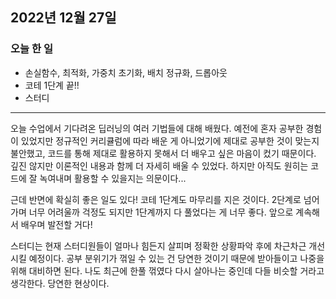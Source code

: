 ## 2022년 12월 27일

### 오늘 한 일

- 손실함수, 최적화, 가중치 초기화, 배치 정규화, 드롭아웃
- 코테 1단계 끝!!
- 스터디

---

오늘 수업에서 기다려온 딥러닝의 여러 기법들에 대해 배웠다. 예전에 혼자 공부한
경험이 있었지만 정규적인 커리큘럼에 따라 배운 게 아니었기에 제대로 공부한
것이 맞는지 불안했고, 코드를 통해 제대로 활용하지 못해서 더 배우고 싶은 마음이 컸기 때문이다.
깊진 않지만 이론적인 내용과 함께 더 자세히 배울 수 있었다. 하지만 아직도 원히는 코드에 잘 녹여내며 활용할 수 있을지는
의문이다...

근데 반면에 확실히 좋은 일도 있다! 코테 1단계도 마무리를 지은 것이다. 2단계로 넘어가며 너무 어려울까 걱정도
되지만 1단계까지 다 풀었다는 게 너무 좋다. 앞으로 계속해서 배우며 발전할 거다!

스터디는 현재 스터디원들이 얼마나 힘든지 살피며 정확한 상황파악 후에 차근차근 개선시킬 예정이다.
공부 분위기가 꺾일 수 있는 건 당연한 것이기 때문에 받아들이고 나중을 위해 대비하면 된다.
나도 최근에 한풀 꺾였다 다시 살아나는 중인데 다들 비슷할 거라고 생각한다.
당연한 현상이다.
